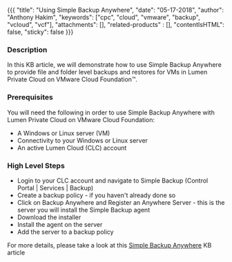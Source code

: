 {{{
  "title": "Using Simple Backup Anywhere",
  "date": "05-17-2018",
  "author": "Anthony Hakim",
  "keywords": ["cpc", "cloud", "vmware", "backup", "vcloud", "vcf"],
  "attachments": [],
  "related-products" : [],
  "contentIsHTML": false,
  "sticky": false
}}}

### Description
In this KB article, we will demonstrate how to use Simple Backup Anywhere to provide file and folder level backups and restores for VMs in Lumen Private Cloud on VMware Cloud Foundation™.

### Prerequisites
You will need the following in order to use Simple Backup Anywhere with Lumen Private Cloud on VMware Cloud Foundation:

* A Windows or Linux server (VM)
* Connectivity to your Windows or Linux server
* An active Lumen Cloud (CLC) account

### High Level Steps
* Login to your CLC account and navigate to Simple Backup (Control Portal | Services | Backup)
* Create a backup policy - if you haven't already done so
* Click on Backup Anywhere and Register an Anywhere Server - this is the server you will install the Simple Backup agent
* Download the installer
* Install the agent on the server
* Add the server to a backup policy

For more details, please take a look at this [Simple Backup Anywhere](../../Backup/backup-anywhere.md) KB article
